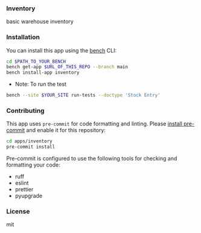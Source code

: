 ### Inventory

basic warehouse inventory

### Installation

You can install this app using the [bench](https://github.com/frappe/bench) CLI:

```bash
cd $PATH_TO_YOUR_BENCH
bench get-app $URL_OF_THIS_REPO --branch main
bench install-app inventory
```

- Note: To run the test
```bash
bench --site $YOUR_SITE run-tests --doctype 'Stock Entry'
```

### Contributing

This app uses `pre-commit` for code formatting and linting. Please [install pre-commit](https://pre-commit.com/#installation) and enable it for this repository:

```bash
cd apps/inventory
pre-commit install
```

Pre-commit is configured to use the following tools for checking and formatting your code:

- ruff
- eslint
- prettier
- pyupgrade

### License

mit
